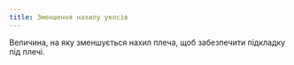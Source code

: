 ```yaml
---
title: Зменшення нахилу укосів
---
```


Величина, на яку зменшується нахил плеча, щоб забезпечити підкладку під плечі.




